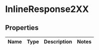 # InlineResponse2XX

## Properties
Name | Type | Description | Notes
------------ | ------------- | ------------- | -------------
